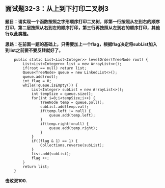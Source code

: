 ## 面试题32-3：从上到下打印二叉树3
**题目：请实现一个函数按照之字形顺序打印二叉树，即第一行按照从左到右的顺序打印，第二层按照从右到左的顺序打印，第三行再按照从左到右的顺序打印，其他行以此类推。**

**思路：在前面一题的基础上，只需要加上一个flag，根据flag决定将subList加入到list之前要不要反转就好了。**
```
	public static List<List<Integer>> levelOrder(TreeNode root) {
		List<List<Integer>> list = new ArrayList<>();
		if(root == null) return list;
		Queue<TreeNode> queue = new LinkedList<>();
		queue.add(root);
		int flag = 0;
		while(!queue.isEmpty()) {
			List<Integer> subList = new ArrayList<>();
			int tempSize = queue.size();
			for(int i=0;i<tempSize;i++) {
				TreeNode temp = queue.poll();
				subList.add(temp.val);
				if(temp.left != null) {
					queue.add(temp.left);
				}
				if(temp.right!=null) {
					queue.add(temp.right);
				}
			}
			if((flag & 1) == 1) {
				Collections.reverse(subList);
			}
			list.add(subList);
			flag ++;
		}
		return list;
    }
```
**击败双100.**